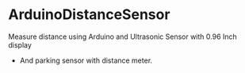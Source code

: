 # ArduinoDistanceSensor
Measure distance using Arduino and Ultrasonic Sensor with 0.96 Inch display
- And parking sensor with distance meter.
